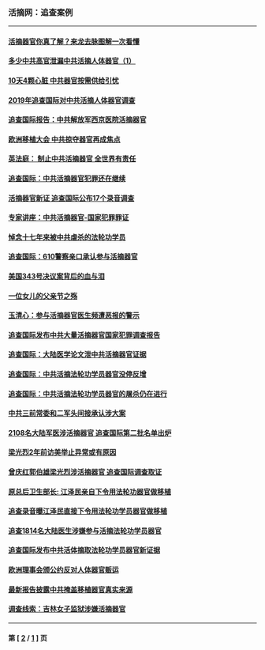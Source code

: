 ### 活摘网：追查案例
---
#### [活摘器官你真了解？来龙去脉图解一次看懂](../../pages/nf5880/n13013820.md?07040430) 
#### [多少中共高官泄漏中共活摘人体器官（1）](../../pages/nf5880/n12671234.md?07040430) 
#### [10天4颗心脏 中共器官按需供给引忧](../../pages/nf5880/n12326366.md?07040430) 
#### [2019年追查国际对中共活摘人体器官调查](../../pages/nf5880/n11917733.md?07040430) 
#### [追查国际报告：中共解放军西京医院活摘器官](../../pages/nf5880/n11838359.md?07040430) 
#### [欧洲移植大会 中共掠夺器官再成焦点](../../pages/nf5880/n11538883.md?07040430) 
#### [英法庭： 制止中共活摘器官 全世界有责任](../../pages/nf5880/n11330691.md?07040430) 
#### [追查国际：中共活摘器官犯罪还在继续](../../pages/nf5880/n11218301.md?07040430) 
#### [活摘器官新证 追查国际公布17个录音调查](../../pages/nf5880/n10897744.md?07040430) 
#### [专家讲座：中共活摘器官-国家犯罪罪证](../../pages/nf5880/n8828153.md?07040430) 
#### [悼念十七年来被中共虐杀的法轮功学员](../../pages/nf5880/n8124823.md?07040430) 
#### [追查国际：610警察亲口承认参与活摘器官](../../pages/nf5880/n8109067.md?07040430) 
#### [美国343号决议案背后的血与泪](../../pages/nf5880/n8020684.md?07040430) 
#### [一位女儿的父亲节之殇](../../pages/nf5880/n8014122.md?07040430) 
#### [玉清心：参与活摘器官医生频遭恶报的警示](../../pages/nf5880/n4637546.md?07040430) 
#### [追查国际发布中共大量活摘器官国家犯罪调查报告](../../pages/nf5880/n4613428.md?07040430) 
#### [追查国际：大陆医学论文泄中共活摘器官证据](../../pages/nf5880/n4608794.md?07040430) 
#### [追查国际：中共活摘法轮功学员器官没停反增](../../pages/nf5880/n4584075.md?07040430) 
#### [追查国际：中共活摘法轮功学员器官的屠杀仍在进行](../../pages/nf5880/n4299154.md?07040430) 
#### [中共三前常委和二军头间接承认涉大案](../../pages/nf5880/n4286244.md?07040430) 
#### [2108名大陆军医涉活摘器官 追查国际第二批名单出炉](../../pages/nf5880/n4284769.md?07040430) 
#### [梁光烈2年前访美举止异常或有原因](../../pages/nf5880/n4279686.md?07040430) 
#### [曾庆红郭伯雄梁光烈涉活摘器官 追查国际调查取证](../../pages/nf5880/n4278462.md?07040430) 
#### [原总后卫生部长: 江泽民亲自下令用法轮功器官做移植](../../pages/nf5880/n4263864.md?07040430) 
#### [追查录音曝江泽民直接下令用法轮功学员器官做移植](../../pages/nf5880/n4261268.md?07040430) 
#### [追查1814名大陆医生涉嫌参与活摘法轮功学员器官](../../pages/nf5880/n4259055.md?07040430) 
#### [追查国际发布中共活体摘取法轮功学员器官新证据](../../pages/nf5880/n4258255.md?07040430) 
#### [欧洲理事会颁公约反对人体器官贩运](../../pages/nf5880/n4206955.md?07040430) 
#### [最新报告披露中共掩盖移植器官真实来源](../../pages/nf5880/n4140084.md?07040430) 
#### [调查线索：吉林女子监狱涉嫌活摘器官](../../pages/nf5880/n4044366.md?07040430) 

---
#### 第 [ [2](./2.md?07040430) / [1](./1.md?07040430) ] 页
